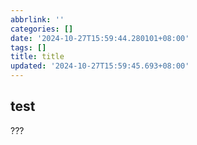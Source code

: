 ```yaml
---
abbrlink: ''
categories: []
date: '2024-10-27T15:59:44.280101+08:00'
tags: []
title: title
updated: '2024-10-27T15:59:45.693+08:00'
---
```

## test

???
